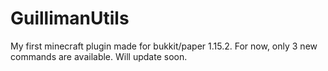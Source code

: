 # GuillimanUtils

My first minecraft plugin made for bukkit/paper 1.15.2. For now, only 3 new commands are available. Will update soon.
